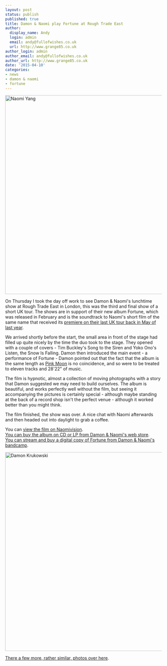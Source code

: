 ```yaml
---
layout: post
status: publish
published: true
title: Damon & Naomi play Fortune at Rough Trade East
author:
  display_name: Andy
  login: admin
  email: andy@fullofwishes.co.uk
  url: http://www.grange85.co.uk
author_login: admin
author_email: andy@fullofwishes.co.uk
author_url: http://www.grange85.co.uk
date: '2015-04-10'
categories:
- news
- damon & naomi
- fortune
---
```

<p><a href="https://www.flickr.com/photos/grange85/16903508769" title="Naomi Yang by Andy Aldridge, on Flickr"><img class="aligncenter" src="https://farm8.staticflickr.com/7595/16903508769_3da77289d7_z.jpg" width="639" height="640" alt="Naomi Yang"></a></p>
<p>On Thursday I took the day off work to see Damon & Naomi's lunchtime show at Rough Trade East in London, this was the third and final show of a short UK tour. The shows are in support of their new album Fortune, which was released in February and is the soundtrack to Naomi's short film of the same name that received its <a href="/2014/05/19/damon-and-naomi-at-cafe-oto-18th-may-2014/" title="Damon & Naomi at Café Oto, 18 May 2014">premiere on their last UK tour back in May of last year</a>.</p>
<p>We arrived shortly before the start, the small area in front of the stage had filled up quite nicely by the time the duo took to the stage. They opened with a couple of covers - Tim Buckley's Song to the Siren and Yoko Ono's Listen, the Snow Is Falling. Damon then introduced the main event - a performance of Fortune - Damon pointed out that the fact that the album is the same length as <a href="http://en.wikipedia.org/wiki/Pink_Moon">Pink Moon</a> is no coincidence, and so were to be treated to eleven tracks and 28'22" of music.</p>
<p>The film is hypnotic, almost a collection of moving photographs with a story that Damon suggested we may need to build ourselves. The album is beautiful, and works perfectly well without the film, but seeing it accompanying the pictures is certainly special - although maybe standing at the back of a record shop isn't the perfect venue - although it worked better than you might think.</p>
<p>The film finished, the show was over. A nice chat with Naomi afterwards and then headed out into daylight to grab a coffee.</p>
<p>You can <a href="http://www.naomivision.com/shortfilm#1">view the film on Naomivision</a>.<br />
<a href="http://www.20-20-20.com/store/damon-naomi-fortune">You can buy the album on CD or LP from Damon & Naomi's web store</a>.<br />
<a href="https://damonandnaomi.bandcamp.com/album/fortune">You can stream and buy a digital copy of Fortune from Damon & Naomi's bandcamp</a>.</p>
<p><a class="aligncenter" href="https://www.flickr.com/photos/grange85/16903508979" title="Damon Krukowski by Andy Aldridge, on Flickr"><img src="https://farm9.staticflickr.com/8743/16903508979_aedba52c67_z.jpg" width="639" height="640" alt="Damon Krukowski"></a></p>
<p><a href="https://www.flickr.com/photos/grange85/sets/72157649532502063">There a few more, rather similar, photos over here</a>.</p>
